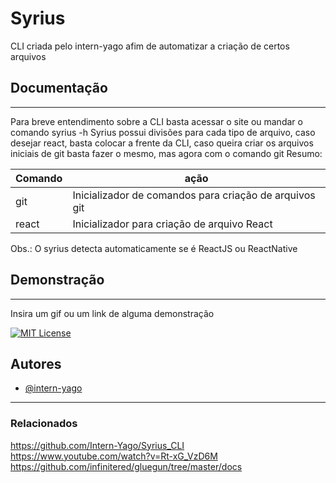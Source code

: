 # Syrius

CLI criada pelo intern-yago afim de automatizar a criação de certos arquivos

## Documentação
---
Para breve entendimento sobre a CLI basta acessar o site ou mandar o comando syrius -h
Syrius possui divisões para cada tipo de arquivo, caso desejar react, basta colocar a frente da CLI, caso queira criar os arquivos iniciais de git basta fazer o mesmo, mas agora com o comando git
Resumo:

|Comando|ação |
|-------|-----|
|git    | Inicializador de comandos para criação de arquivos git |
|react  | Inicializador para criação de arquivo React|

Obs.: O syrius detecta automaticamente se é ReactJS ou ReactNative

## Demonstração
---
Insira um gif ou um link de alguma demonstração


[![MIT License](https://img.shields.io/badge/License-MIT-green.svg)](https://choosealicense.com/licenses/mit/)

## Autores

- [@intern-yago](https://www.github.com/intern-yago)

---
### Relacionados

https://github.com/Intern-Yago/Syrius_CLI
https://www.youtube.com/watch?v=Rt-xG_VzD6M
https://github.com/infinitered/gluegun/tree/master/docs
